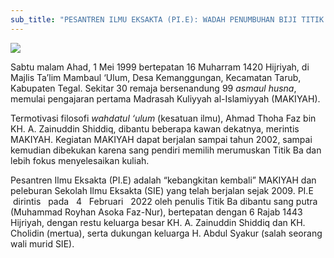 ```yaml
---
sub_title: "PESANTREN ILMU EKSAKTA (PI.E): WADAH PENUMBUHAN BIJI TITIK BA"
---
```



![](/images/uploads/whatsapp-image-2025-07-25-at-18.30.29_00f86fac.jpg)

Sabtu malam Ahad, 1 Mei 1999 bertepatan 16 Muharram 1420 Hijriyah, di Majlis Ta’lim Mambaul ‘Ulum, Desa Kemanggungan, Kecamatan Tarub, Kabupaten
Tegal.
Sekitar 30 remaja bersenandung 99 *asmaul husna*, memulai pengajaran
pertama Madrasah Kuliyyah al-Islamiyyah (MAKIYAH).

Termotivasi filosofi *wahdatul
‘ulum* (kesatuan ilmu), Ahmad Thoha Faz bin
KH. A. Zainuddin Shiddiq,
dibantu beberapa kawan dekatnya, merintis MAKIYAH. Kegiatan MAKIYAH dapat
berjalan sampai tahun 2002, sampai kemudian dibekukan karena sang pendiri
memilih merumuskan Titik Ba dan lebih fokus menyelesaikan kuliah. 

Pesantren Ilmu Eksakta (PI.E) adalah “kebangkitan kembali” MAKIYAH
dan peleburan Sekolah Ilmu Eksakta (SIE) yang telah berjalan sejak 2009. PI.E   dirintis   pada 
 4 
 Februari 
 2022
oleh penulis Titik Ba dibantu sang putra (Muhammad Royhan Asoka Faz-Nur),
bertepatan dengan 6 Rajab 1443 Hijriyah, dengan restu keluarga besar KH. A.
Zainuddin Shiddiq dan KH. Cholidin (mertua), serta dukungan keluarga H. Abdul
Syakur (salah seorang wali murid SIE).
